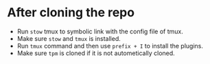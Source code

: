 # After cloning the repo
- Run `stow` tmux to symbolic link with the config file of tmux.
- Make sure `stow` and `tmux` is installed.
- Run `tmux` command and then use `prefix + I` to install the plugins.
- Make sure `tpm` is cloned if it is not autometically cloned.
